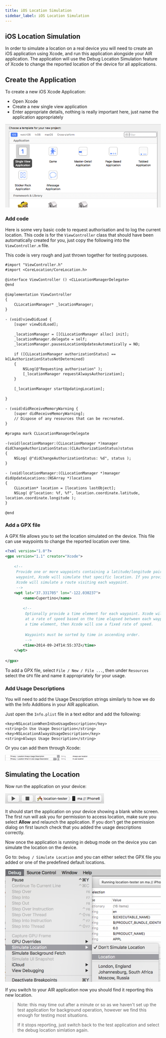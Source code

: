 ```yaml
---
title: iOS Location Simulation
sidebar_label: iOS Location Simulation
---
```


## iOS Location Simulation

In order to simulate a location on a real device you will need to create an iOS application 
using Xcode, and run this application alongside your AIR application. The application will 
use the Debug Location Simulation feature of Xcode to change the reported location of the 
device for all applications.


## Create the Application

To create a new iOS Xcode Application:

- Open Xcode
- Create a new single view application 
- Enter appropriate details, nothing is really important here, just name the application appropriately 

![](images/ios_location_simulation_new-project.png)


### Add code 

Here is some very basic code to request authorisation and to log the current location.
This code is for the `ViewController` class that should have been automatically created 
for you, just copy the following into the `ViewController.m` file. 

This code is very rough and just thrown together for testing purposes.

```objc
#import "ViewController.h"
#import <CoreLocation/CoreLocation.h>

@interface ViewController () <CLLocationManagerDelegate>
@end

@implementation ViewController
{
	CLLocationManager* _locationManager;
}

- (void)viewDidLoad {
	[super viewDidLoad];
	
	_locationManager = [[CLLocationManager alloc] init];
	_locationManager.delegate = self;
	_locationManager.pausesLocationUpdatesAutomatically = NO;
	
	if ([CLLocationManager authorizationStatus] == kCLAuthorizationStatusNotDetermined)
	{
		NSLog(@"Requesting authorisation" );
		[_locationManager requestAlwaysAuthorization];
	}
	
	[_locationManager startUpdatingLocation];

}

- (void)didReceiveMemoryWarning {
	[super didReceiveMemoryWarning];
	// Dispose of any resources that can be recreated.
}

#pragma mark CLLocationManagerDelegate

-(void)locationManager:(CLLocationManager *)manager didChangeAuthorizationStatus:(CLAuthorizationStatus)status
{
	NSLog( @"didChangeAuthorizationStatus: %d", status );
}

- (void)locationManager:(CLLocationManager *)manager didUpdateLocations:(NSArray *)locations
{
	CLLocation* location = [locations lastObject];
	NSLog( @"location: %f, %f", location.coordinate.latitude, location.coordinate.longitude );
}

@end
```



### Add a GPX file 

A GPX file allows you to set the location simulated on the device. This file can use
waypoints to change the reported location over time. 

```xml
<?xml version="1.0"?>
<gpx version="1.1" creator="Xcode">
    
    <!--
     Provide one or more waypoints containing a latitude/longitude pair. If you provide one
     waypoint, Xcode will simulate that specific location. If you provide multiple waypoints,
     Xcode will simulate a route visiting each waypoint.
     -->
    <wpt lat="37.331705" lon="-122.030237">
        <name>Cupertino</name>
        
        <!--
         Optionally provide a time element for each waypoint. Xcode will interpolate movement
         at a rate of speed based on the time elapsed between each waypoint. If you do not provide
         a time element, then Xcode will use a fixed rate of speed.
         
         Waypoints must be sorted by time in ascending order.
         -->
        <time>2014-09-24T14:55:37Z</time>
    </wpt>
    
</gpx>
```

To add a GPX file, select `File / New / File ...`, then under `Resources` select the `GPX` file and
name it appropriately for your usage.


### Add Usage Descriptions

You will need to add the Usage Description strings similarly to how we do with the Info Additions
in your AIR application.

Just open the `Info.plist` file in a text editor and add the following:

```
<key>NSLocationWhenInUseUsageDescription</key>
<string>In Use Usage Description</string>
<key>NSLocationAlwaysUsageDescription</key>
<string>Always Usage Description</string>
```

Or you can add them through Xcode:

![](images/ios_location_simulation_info-usage.png)



## Simulating the Location

Now run the application on your device:

![](images/ios_location_simulation_run.png)

It should start the application on your device showing a blank white screen.
The first run will ask you for permission to access location, make sure you select **Allow** 
and relaunch the application. If you don't get the permission dialog on first launch
check that you added the usage descriptions correctly.

Now once the application is running in debug mode on the device you can simulate 
the location on the device. 

Go to: `Debug / Simulate Location` and you can either select the GPX file you added or one 
of the predefined default locations. 

![](images/ios_location_simulation_sim-location.png)


If you switch to your AIR application now you should find it reporting this new location.

>
> Note: this may time out after a minute or so as we haven't set up the test application
> for background operation, however we find this enough for testing most situations.
> 
> If it stops reporting, just switch back to the test application and select the debug 
> location simlation again. 
>
